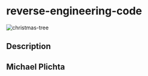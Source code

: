 # reverse-engineering-code

![christmas-tree](https://user-images.githubusercontent.com/58678985/76825642-be815d00-67d7-11ea-9ce5-d7fca537a958.png)

## Description

## Michael Plichta
